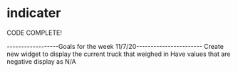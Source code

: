 # indicater

CODE COMPLETE!

------------------Goals for the week 11/7/20-----------------------
    Create new widget to display the current truck that weighed in
    Have values that are negative display as N/A




